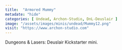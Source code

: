 ```yaml
---
title:  "Armored Mummy"
metadate: "hide"
categories: [ Undead, Archon-Studio, DnL-Deuslair ]
image: "/assets/images/minis/undead/Mummy12.png"
visit: "https://www.archon-studio.com"
---
```

Dungeons & Lasers: Deuslair Kickstarter mini.